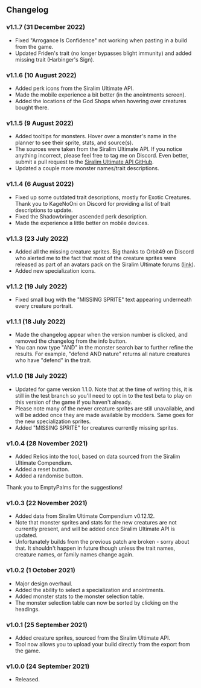 ## Changelog

### v1.1.7 (31 December 2022)

-   Fixed "Arrogance Is Confidence" not working when pasting in a build from the game.
-   Updated Friden's trait (no longer bypasses blight immunity) and added missing trait (Harbinger's Sign).

### v1.1.6 (10 August 2022)

-   Added perk icons from the Siralim Ultimate API.
-   Made the mobile experience a bit better (in the anointments screen).
-   Added the locations of the God Shops when hovering over creatures bought there.

### v1.1.5 (9 August 2022)

-   Added tooltips for monsters. Hover over a monster's name in the planner to see their sprite, stats, and source(s).
-   The sources were taken from the Siralim Ultimate API. If you notice anything incorrect, please feel free to tag me on Discord. Even better, submit a pull request to the [Siralim Ultimate API GitHub](https://github.com/rovermicrover/siralim-ultimate-api).
-   Updated a couple more monster names/trait descriptions.

### v1.1.4 (6 August 2022)

-   Fixed up some outdated trait descriptions, mostly for Exotic Creatures. Thank you to KageNoOni on Discord for providing a list of trait descriptions to update.
-   Fixed the Shadowbringer ascended perk description.
-   Made the experience a little better on mobile devices.

### v1.1.3 (23 July 2022)

-   Added all the missing creature sprites. Big thanks to Orbit49 on Discord who alerted me to the fact that most of the creature sprites were released as part of an avatars pack on the Siralim Ultimate forums ([link](https://forums.thylacinestudios.com/t/siralim-ultimate-forum-avatars-profile-pictures/8271)).
-   Added new specialization icons.

### v1.1.2 (19 July 2022)

-   Fixed small bug with the "MISSING SPRITE" text appearing underneath every creature portrait.

### v1.1.1 (18 July 2022)

-   Made the changelog appear when the version number is clicked, and removed the changelog from the info button.
-   You can now type "AND" in the monster search bar to further refine the results. For example, "defend AND nature" returns all nature creatures who have "defend" in the trait.

### v1.1.0 (18 July 2022)

-   Updated for game version 1.1.0. Note that at the time of writing this, it is still in the test branch so you'll need to opt in to the test beta to play on this version of the game if you haven't already.
-   Please note many of the newer creature sprites are still unavailable, and will be added once they are made available by modders. Same goes for the new specialization sprites.
-   Added "MISSING SPRITE" for creatures currently missing sprites.

### v1.0.4 (28 November 2021)

-   Added Relics into the tool, based on data sourced from the Siralim Ultimate Compendium.
-   Added a reset button.
-   Added a randomise button.

Thank you to EmptyPalms for the suggestions!

### v1.0.3 (22 November 2021)

-   Added data from Siralim Ultimate Compendium v0.12.12.
-   Note that monster sprites and stats for the new creatures are not currently present, and will be added once Siralim Ultimate API is updated.
-   Unfortunately builds from the previous patch are broken - sorry about that. It shouldn't happen in future though unless the trait names, creature names, or family names change again.

### v1.0.2 (1 October 2021)

-   Major design overhaul.
-   Added the ability to select a specialization and anointments.
-   Added monster stats to the monster selection table.
-   The monster selection table can now be sorted by clicking on the headings.

### v1.0.1 (25 September 2021)

-   Added creature sprites, sourced from the Siralim Ultimate API.
-   Tool now allows you to upload your build directly from the export from the game.

### v1.0.0 (24 September 2021)

-   Released.
